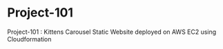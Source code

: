 # Project-101
Project-101 : Kittens Carousel Static Website deployed on AWS EC2 using Cloudformation
